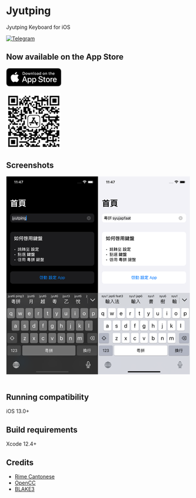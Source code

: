 Jyutping
======

Jyutping Keyboard for iOS

[![Telegram](https://img.shields.io/badge/Telegram-@jyutping-blue?style=for-the-badge&logo=telegram)](https://t.me/jyutping)

## Now available on the App Store

<a href="https://apps.apple.com/app/id1509367629">
<img src="images/app-store-badge.png" alt="App Store badge" width="150"/>
</a>
<br><br>

<a href="https://apps.apple.com/app/id1509367629">
<img src="images/app-store-link-qrcode.png" alt="App Store QR Code" width="150"/>
</a>
<br>

## Screenshots
<img src="images/screenshot.png" alt="screenshots" width="500"/>
<br><br>

## Running compatibility
iOS 13.0+

## Build requirements
Xcode 12.4+

## Credits
- [Rime Cantonese](https://github.com/rime/rime-cantonese)  
- [OpenCC](https://github.com/BYVoid/OpenCC)  
- [BLAKE3](https://github.com/nixberg/blake3-swift)
